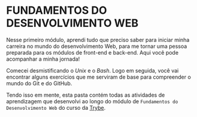 # FUNDAMENTOS DO DESENVOLVIMENTO WEB

Nesse primeiro módulo, aprendi tudo que preciso saber para iniciar minha carreira no mundo do desenvolvimento Web, para me tornar uma pessoa preparada para os módulos de front-end e back-end. Aqui você pode acompanhar a minha jornada!

Comecei desmistificando o _Unix_ e o _Bash_. Logo em seguida, você vai encontrar alguns exercícios que me serviram de base para compreender o mundo do Git e do GitHub.

Tendo isso em mente, esta pasta contém todas as atividades de aprendizagem que desenvolvi ao longo do módulo de `Fundamentos do Desenvolvimento Web` do curso da [Trybe](https://www.betrybe.com/). 
